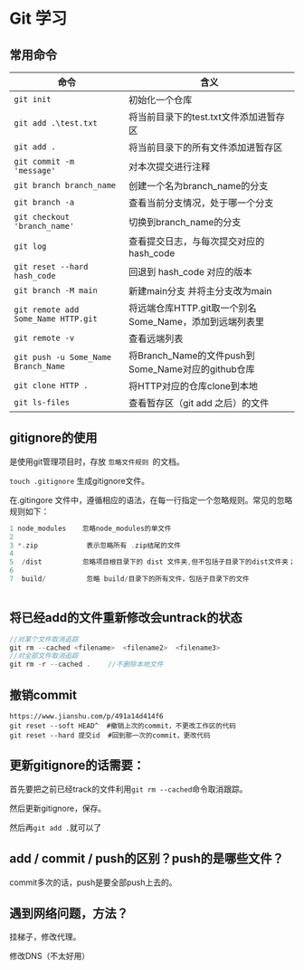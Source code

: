 # Git 学习

## 常用命令



| 命令                         | 含义                                    |
| ---------------------------- | --------------------------------------- |
| `git init` | 初始化一个仓库 |
| `git add .\test.txt`         | 将当前目录下的test.txt文件添加进暂存区  |
| `git add .`                  | 将当前目录下的所有文件添加进暂存区      |
| `git commit -m 'message'`    | 对本次提交进行注释                      |
| `git branch branch_name`     | 创建一个名为branch_name的分支           |
| `git branch -a`              | 查看当前分支情况，处于哪一个分支        |
| `git checkout 'branch_name'` | 切换到branch_name的分支                 |
| `git log`                    | 查看提交日志，与每次提交对应的hash_code |
| `git reset --hard hash_code` | 回退到 hash_code 对应的版本             |
| `git branch -M main`         | 新建main分支 并将主分支改为main            |
| `git remote add Some_Name HTTP.git` | 将远端仓库HTTP.git取一个别名Some_Name，添加到远端列表里 |
| `git remote -v` | 查看远端列表 |
| `git push -u Some_Name Branch_Name` | 将Branch_Name的文件push到Some_Name对应的github仓库 |
| `git clone HTTP .`           | 将HTTP对应的仓库clone到本地        |
| `git ls-files`      | 查看暂存区（git add 之后）的文件 |


## gitignore的使用
是使用git管理项目时，存放 `忽略文件规则 `的文档。

`touch .gitignore`  生成gitignore文件。

在.gitingore 文件中，遵循相应的语法，在每一行指定一个忽略规则。常见的忽略规则如下：
```c++
1 node_modules    忽略node_modules的单文件 
2 
3 *.zip            表示忽略所有 .zip结尾的文件
4 
5  /dist          忽略项目根目录下的 dist 文件夹,但不包括子目录下的dist文件夹；注意前面不要加 ./dist, 否则识别不了
6 
7  build/          忽略 build/目录下的所有文件，包括子目录下的文件
    
```



## 将已经add的文件重新修改会untrack的状态

```c++
//对某个文件取消追踪
git rm --cached <filename>  <filename2>  <filename3>
//对全部文件取消追踪
git rm -r --cached . 　　//不删除本地文件
```

## 撤销commit

```
https://www.jianshu.com/p/491a14d414f6
git reset --soft HEAD^  #撤销上次的commit，不更改工作区的代码
git reset --hard 提交id  #回到那一次的commit，更改代码
```

## 更新gitignore的话需要：

首先要把之前已经track的文件利用`git rm --cached`命令取消跟踪。

然后更新gitignore，保存。

然后再`git add .`就可以了

## add / commit / push的区别？push的是哪些文件？

commit多次的话，push是要全部push上去的。



## 遇到网络问题，方法？

挂梯子，修改代理。

修改DNS（不太好用）